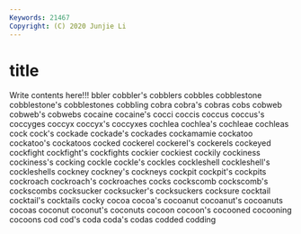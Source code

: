```yaml
---
Keywords: 21467
Copyright: (C) 2020 Junjie Li
---
```


# title

Write contents here!!!
bbler 
cobbler's 
cobblers 
cobbles 
cobblestone 
cobblestone's 
cobblestones 
cobbling 
cobra
cobra's 
cobras 
cobs 
cobweb 
cobweb's 
cobwebs 
cocaine 
cocaine's 
cocci 
coccis
coccus 
coccus's 
coccyges 
coccyx 
coccyx's 
coccyxes 
cochlea 
cochlea's 
cochleae 
cochleas
cock 
cock's 
cockade 
cockade's 
cockades 
cockamamie 
cockatoo 
cockatoo's 
cockatoos 
cocked
cockerel 
cockerel's 
cockerels 
cockeyed 
cockfight 
cockfight's 
cockfights 
cockier 
cockiest 
cockily
cockiness 
cockiness's 
cocking 
cockle 
cockle's 
cockles 
cockleshell 
cockleshell's 
cockleshells 
cockney
cockney's 
cockneys 
cockpit 
cockpit's 
cockpits 
cockroach 
cockroach's 
cockroaches 
cocks 
cockscomb
cockscomb's 
cockscombs 
cocksucker 
cocksucker's 
cocksuckers 
cocksure 
cocktail 
cocktail's 
cocktails 
cocky
cocoa 
cocoa's 
cocoanut 
cocoanut's 
cocoanuts 
cocoas 
coconut 
coconut's 
coconuts 
cocoon
cocoon's 
cocooned 
cocooning 
cocoons 
cod 
cod's 
coda 
coda's 
codas 
codded
codding 
